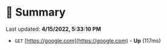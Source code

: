# 📖 Summary
Last updated: **4/15/2022, 5:33:10 PM**

- `GET` [https://google.com](https://google.com) - **Up** (117ms)
